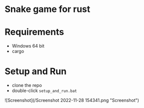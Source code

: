 # Snake game for rust

# Requirements
* Windows 64 bit
* cargo

# Setup and Run
* clone the repo
* double-click `setup_and_run.bat`

![Screenshot](/Screenshot 2022-11-28 154341.png "Screenshot")
